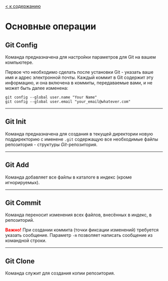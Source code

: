 [< к содержанию](./readme.md)

# Основные операции

## Git Config 
Команда предназначена для настройки параметров для Git на вашем компьютере.

Первое что необходимо сделать после установки Git - указать ваше имя и адрес электронной почты. Каждый коммит в Git содержит эту информацию, и она включена в коммиты, передаваемые вами, и не может быть далее изменена:
```
git config --global user.name "Your Name" 
git config --global user.email "your_email@whatever.com"
```
---
## Git Init
Команда предназначена для создания в текущей директории новую поддиректорию с именене `.git` содержащую все необходимые файлы репозитория - структуры *Git*-репозитория.

---
## Git Add
Команда добавляет все файлы в каталоге в индекс (кроме игнорируемых). 

---
## Git Commit
Команда переносит изменения всех файлов, внесённых в индекс, в репозиторий. 

<span style="color:red">**Важно!**</span> При создании коммита (точки фиксации изменений) требуется указать сообщение. Параметр `-m` позволяет написать сообщение из командной строки.

---
## Git Clone
Команда служит для создания копии репозитория.
